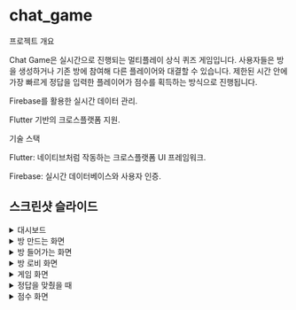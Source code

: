 # chat_game
프로젝트 개요

Chat Game은 실시간으로 진행되는 멀티플레이 상식 퀴즈 게임입니다. 사용자들은 방을 생성하거나 기존 방에 참여해 다른 플레이어와 대결할 수 있습니다. 제한된 시간 안에 가장 빠르게 정답을 입력한 플레이어가 점수를 획득하는 방식으로 진행됩니다.

Firebase를 활용한 실시간 데이터 관리.

Flutter 기반의 크로스플랫폼 지원.

기술 스택

Flutter: 네이티브처럼 작동하는 크로스플랫폼 UI 프레임워크.

Firebase: 실시간 데이터베이스와 사용자 인증.
<h2>스크린샷 슬라이드</h2>
<details>
  <summary>대시보드</summary>
  <img src="assets/images/KakaoTalk_20241210_143741849.jpg" alt="대시보드" width="600">
</details>

<details>
  <summary>방 만드는 화면</summary>
  <img src="assets/images/KakaoTalk_20241220_135517016.jpg" alt="방 만드는 화면" width="600">
</details>

<details>
  <summary>방 들어가는 화면</summary>
  <img src="assets/images/KakaoTalk_20241210_143741300.jpg" alt="방 들어가는 화면" width="600">
</details>

<details>
  <summary>방 로비 화면</summary>
  <img src="assets/images/KakaoTalk_20241210_143740859.jpg" alt="방 로비 화면" width="600">
</details>

<details>
  <summary>게임 화면</summary>
  <img src="assets/images/KakaoTalk_20241210_143739269.jpg" alt="게임 화면" width="600">
</details>

<details>
  <summary>정답을 맞췄을 때</summary>
  <img src="assets/images/KakaoTalk_20241210_143738300.jpg" alt="정답을 맞췄을 때" width="600">
</details>

<details>
  <summary>점수 화면</summary>
  <img src="assets/images/KakaoTalk_20241210_143737124.jpg" alt="점수 화면" width="600">
</details>

